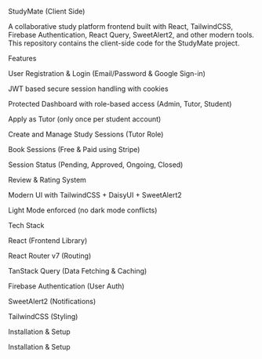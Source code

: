 StudyMate (Client Side)

A collaborative study platform frontend built with React, TailwindCSS, Firebase Authentication, React Query, SweetAlert2, and other modern tools.
This repository contains the client-side code for the StudyMate project.

Features

User Registration & Login (Email/Password & Google Sign-in)

JWT based secure session handling with cookies

Protected Dashboard with role-based access (Admin, Tutor, Student)

Apply as Tutor (only once per student account)

Create and Manage Study Sessions (Tutor Role)

Book Sessions (Free & Paid using Stripe)

Session Status (Pending, Approved, Ongoing, Closed)

Review & Rating System

Modern UI with TailwindCSS + DaisyUI + SweetAlert2

Light Mode enforced (no dark mode conflicts)

Tech Stack

React (Frontend Library)

React Router v7 (Routing)

TanStack Query (Data Fetching & Caching)

Firebase Authentication (User Auth)

SweetAlert2 (Notifications)

TailwindCSS (Styling)

Installation & Setup

Installation & Setup


